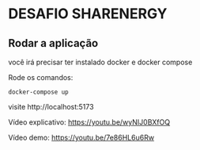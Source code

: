 # DESAFIO SHARENERGY

## Rodar a aplicação

você irá precisar ter instalado docker e docker compose

Rode os comandos: 

```
docker-compose up
```

visite http://localhost:5173

Vídeo explicativo: https://youtu.be/wyNIJ0BXfOQ

Vídeo demo: https://youtu.be/7e86HL6u6Rw